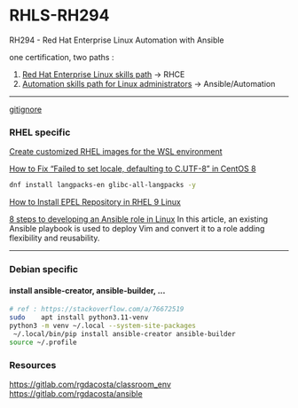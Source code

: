 # RHLS-RH294
RH294 - Red Hat Enterprise Linux Automation with Ansible

one certification, two paths : 
 1. [Red Hat Enterprise Linux skills path](https://www.redhat.com/en/resources/enterprise-linux-skills-path-brief) → RHCE
 1. [Automation skills path for Linux administrators](https://www.redhat.com/en/resources/ansible-automation-platform-skills-path-brief) → Ansible/Automation

---

[gitignore](https://www.toptal.com/developers/gitignore/api/visualstudiocode,ansible,vim)

### RHEL specific

[Create customized RHEL images for the WSL environment](https://developers.redhat.com/articles/2023/11/15/create-customized-rhel-images-wsl-environment?source=sso)

[How to Fix “Failed to set locale, defaulting to C.UTF-8” in CentOS 8](https://www.tecmint.com/fix-failed-to-set-locale-defaulting-to-c-utf-8-in-centos/)

```sh
dnf install langpacks-en glibc-all-langpacks -y
```

[How to Install EPEL Repository in RHEL 9 Linux](https://www.tecmint.com/install-epel-repo-rhel-9/)

[8 steps to developing an Ansible role in Linux](https://www.redhat.com/sysadmin/developing-ansible-role)
In this article, an existing Ansible playbook is used to deploy Vim and convert it to a role adding flexibility and reusability.

---

### Debian specific

#### install ansible-creator, ansible-builder, ...

```bash
# ref : https://stackoverflow.com/a/76672519
sudo    apt install python3.11-venv
python3 -m venv ~/.local --system-site-packages
 ~/.local/bin/pip install ansible-creator ansible-builder
source ~/.profile
```

### Resources 
https://gitlab.com/rgdacosta/classroom_env
https://gitlab.com/rgdacosta/ansible
